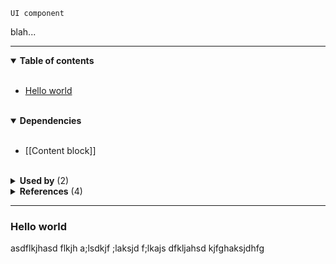 `UI component`

blah...

---

<!-- toc start -->

<details open="true">
  <summary><strong>Table of contents</strong></summary><br />

- [Hello world](#hello-world)


<br />
</details>

<!-- toc end -->

<details open="true">
  <summary><strong>Dependencies</strong></summary><br />

- [[Content block]]

<br />
</details>

<!-- usedby start -->

<details>
  <summary><strong>Used by</strong> (2)</summary><br />

 - [[Card]]
 - [[CTA]]


<br />
</details>

<!-- usedby end -->
<!-- backlinks start -->

<details>
  <summary><strong>References</strong> (4)</summary><br />


**[[CTA]]** (3)
- <a href="CTA#:~:text=Link with icon">***Link with icon***</a>
- <a href="CTA#:~:text=| Set the data model and component to leverage: Link with icon">...| Set the data model and component to leverage: ***Link with icon***</a>
- <a href="CTA#:~:text=👀 &nbsp; See Link with icon for more">👀 &nbsp; See ***Link with icon*** for more</a>

**[[Card]]** (1)
- <a href="Card#:~:text=Link with icon">***Link with icon***</a>


<br />
</details>

<!-- backlinks end -->

---

### Hello world

asdflkjhasd flkjh a;lsdkjf ;laksjd f;lkajs dfkljahsd kjfghaksjdhfg 
